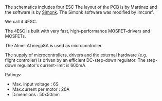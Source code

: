 The schematics includes four ESC
The layout of the PCB is by Martinez and the software is by [Simonk](https://github.com/sim-/tgy).
The Simonk software was modified by Imcoref.

We call it 4ESC.

The 4ESC is built with very fast, high-performance MOSFET-drivers and MOSFETs.

The Atmel ATmega8A is used as microcontroller.

The supply of microcontrollers, drivers and the external hardware (e.g. flight controller) is driven by an efficient DC-step-down regulator.
The step-down regulator's current-limit is 600mA.

Ratings:

  * Max. input voltage    : 6S
  * Max.current per motor : 20A
  * Dimensions            : 50x50mm